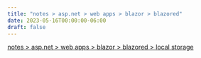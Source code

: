 ```yaml
---
title: "notes > asp.net > web apps > blazor > blazored"
date: 2023-05-16T00:00:00-06:00
draft: false
---
```


[notes > asp.net > web apps > blazor > blazored > local storage](local-storage.md)  
